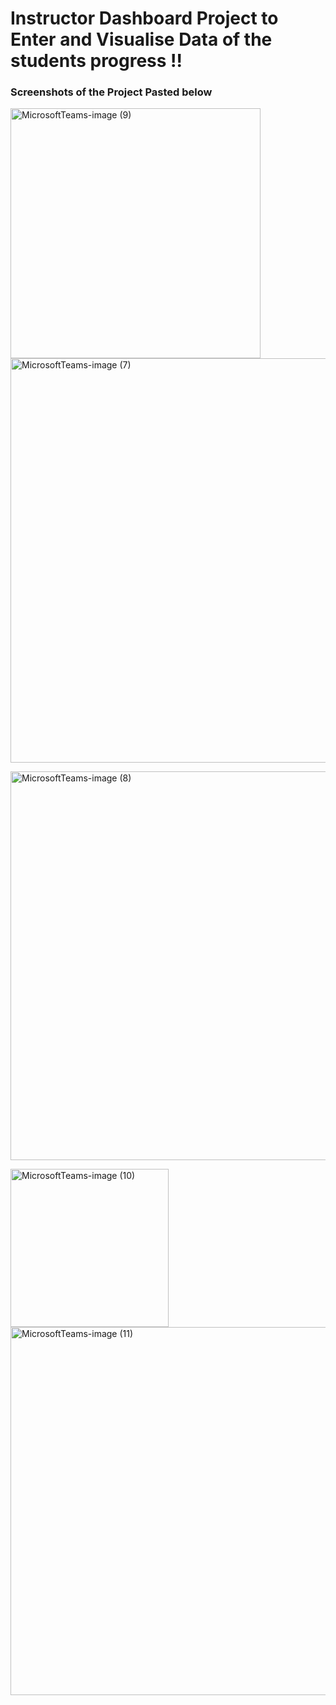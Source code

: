 # Instructor Dashboard Project to Enter and Visualise Data of the students progress !!

### Screenshots of the Project Pasted below 


<img width="400" alt="MicrosoftTeams-image (9)" src="https://github.com/gopinathvarad/Instructor-Management-to-Insert-student-record-and-Visualise-it./assets/65111584/1402f2a1-efe3-4001-abe4-bcbdbd19d6ac">
<img width="647" alt="MicrosoftTeams-image (7)" src="https://github.com/gopinathvarad/Instructor-Management-to-Insert-student-record-and-Visualise-it./assets/65111584/5c18d654-3737-4973-8104-02307e06d122">

<img width="622" alt="MicrosoftTeams-image (8)" src="https://github.com/gopinathvarad/Instructor-Management-to-Insert-student-record-and-Visualise-it./assets/65111584/d9f2bc36-b1b2-4215-b0d7-d37c52b0bbcd"><br>

<img width="253" alt="MicrosoftTeams-image (10)" src="https://github.com/gopinathvarad/Instructor-Management-to-Insert-student-record-and-Visualise-it./assets/65111584/b723f606-0439-4d33-8b88-0364a70cb2fd">
<img width="589" alt="MicrosoftTeams-image (11)" src="https://github.com/gopinathvarad/Instructor-Management-to-Insert-student-record-and-Visualise-it./assets/65111584/22a701b1-f309-4745-9d64-c509b030f142">
